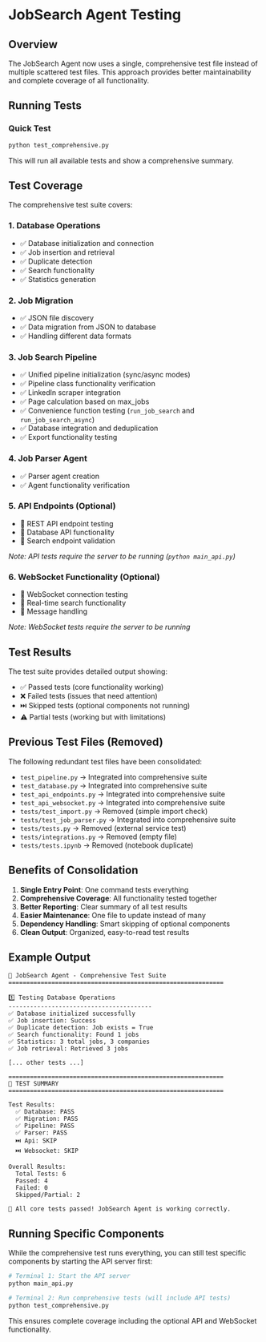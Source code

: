 # JobSearch Agent Testing

## Overview

The JobSearch Agent now uses a single, comprehensive test file instead of multiple scattered test files. This approach provides better maintainability and complete coverage of all functionality.

## Running Tests

### Quick Test
```bash
python test_comprehensive.py
```

This will run all available tests and show a comprehensive summary.

## Test Coverage

The comprehensive test suite covers:

### 1. Database Operations
- ✅ Database initialization and connection
- ✅ Job insertion and retrieval  
- ✅ Duplicate detection
- ✅ Search functionality
- ✅ Statistics generation

### 2. Job Migration
- ✅ JSON file discovery
- ✅ Data migration from JSON to database
- ✅ Handling different data formats

### 3. Job Search Pipeline
- ✅ Unified pipeline initialization (sync/async modes)
- ✅ Pipeline class functionality verification
- ✅ LinkedIn scraper integration
- ✅ Page calculation based on max_jobs
- ✅ Convenience function testing (`run_job_search` and `run_job_search_async`)
- ✅ Database integration and deduplication
- ✅ Export functionality testing

### 4. Job Parser Agent
- ✅ Parser agent creation
- ✅ Agent functionality verification

### 5. API Endpoints (Optional)
- 🔗 REST API endpoint testing
- 🔗 Database API functionality
- 🔗 Search endpoint validation

*Note: API tests require the server to be running (`python main_api.py`)*

### 6. WebSocket Functionality (Optional)
- 🔗 WebSocket connection testing
- 🔗 Real-time search functionality
- 🔗 Message handling

*Note: WebSocket tests require the server to be running*

## Test Results

The test suite provides detailed output showing:
- ✅ Passed tests (core functionality working)
- ❌ Failed tests (issues that need attention)
- ⏭️ Skipped tests (optional components not running)
- ⚠️ Partial tests (working but with limitations)

## Previous Test Files (Removed)

The following redundant test files have been consolidated:
- `test_pipeline.py` → Integrated into comprehensive suite
- `test_database.py` → Integrated into comprehensive suite  
- `test_api_endpoints.py` → Integrated into comprehensive suite
- `test_api_websocket.py` → Integrated into comprehensive suite
- `tests/test_import.py` → Removed (simple import check)
- `tests/test_job_parser.py` → Integrated into comprehensive suite
- `tests/tests.py` → Removed (external service test)
- `tests/integrations.py` → Removed (empty file)
- `tests/tests.ipynb` → Removed (notebook duplicate)

## Benefits of Consolidation

1. **Single Entry Point**: One command tests everything
2. **Comprehensive Coverage**: All functionality tested together
3. **Better Reporting**: Clear summary of all test results
4. **Easier Maintenance**: One file to update instead of many
5. **Dependency Handling**: Smart skipping of optional components
6. **Clean Output**: Organized, easy-to-read test results

## Example Output

```
🧪 JobSearch Agent - Comprehensive Test Suite
============================================================

1️⃣ Testing Database Operations
----------------------------------------
✅ Database initialized successfully
✅ Job insertion: Success
✅ Duplicate detection: Job exists = True
✅ Search functionality: Found 1 jobs
✅ Statistics: 3 total jobs, 3 companies
✅ Job retrieval: Retrieved 3 jobs

[... other tests ...]

============================================================
🎉 TEST SUMMARY
============================================================

Test Results:
  ✅ Database: PASS
  ✅ Migration: PASS  
  ✅ Pipeline: PASS
  ✅ Parser: PASS
  ⏭️ Api: SKIP
  ⏭️ Websocket: SKIP

Overall Results:
  Total Tests: 6
  Passed: 4
  Failed: 0
  Skipped/Partial: 2

🎊 All core tests passed! JobSearch Agent is working correctly.
```

## Running Specific Components

While the comprehensive test runs everything, you can still test specific components by starting the API server first:

```bash
# Terminal 1: Start the API server
python main_api.py

# Terminal 2: Run comprehensive tests (will include API tests)
python test_comprehensive.py
```

This ensures complete coverage including the optional API and WebSocket functionality.
